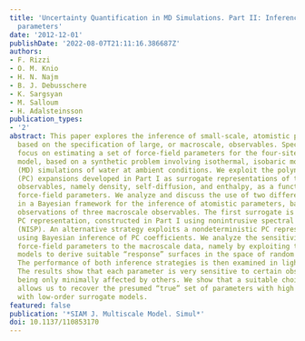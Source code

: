 ```yaml
---
title: 'Uncertainty Quantification in MD Simulations. Part II: Inference of force-field
  parameters'
date: '2012-12-01'
publishDate: '2022-08-07T21:11:16.386687Z'
authors:
- F. Rizzi
- O. M. Knio
- H. N. Najm
- B. J. Debusschere
- K. Sargsyan
- M. Salloum
- H. Adalsteinsson
publication_types:
- '2'
abstract: This paper explores the inference of small-scale, atomistic parameters,
  based on the specification of large, or macroscale, observables. Specifically, we
  focus on estimating a set of force-field parameters for the four-site, TIP4P, water
  model, based on a synthetic problem involving isothermal, isobaric molecular dynamics
  (MD) simulations of water at ambient conditions. We exploit the polynomial chaos
  (PC) expansions developed in Part I as surrogate representations of three macroscale
  observables, namely density, self-diffusion, and enthalpy, as a function of the
  force-field parameters. We analyze and discuss the use of two different PC representations
  in a Bayesian framework for the inference of atomistic parameters, based on synthetic
  observations of three macroscale observables. The first surrogate is a deterministic
  PC representation, constructed in Part I using nonintrusive spectral projection
  (NISP). An alternative strategy exploits a nondeterministic PC representation obtained
  using Bayesian inference of PC coefficients. We analyze the sensitivity of selected
  force-field parameters to the macroscale data, namely by exploiting the surrogate
  models to derive suitable “response” surfaces in the space of random parameters.
  The performance of both inference strategies is then examined in light of this analysis.
  The results show that each parameter is very sensitive to certain observables, while
  being only minimally affected by others. We show that a suitable choice of the observables
  allows us to recover the presumed “true” set of parameters with high accuracy even
  with low-order surrogate models.
featured: false
publication: '*SIAM J. Multiscale Model. Simul*'
doi: 10.1137/110853170
---
```


